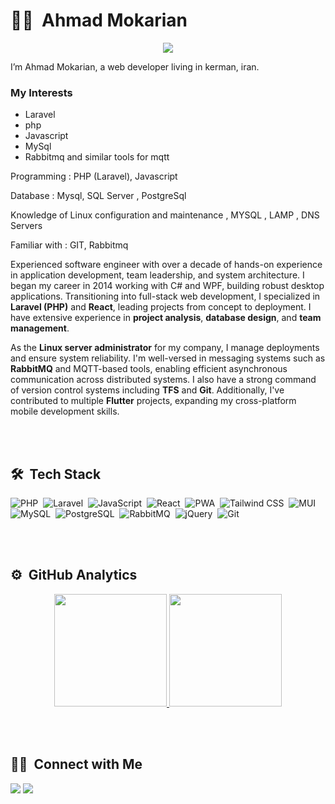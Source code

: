 

# 👩‍💻 &nbsp;Ahmad Mokarian

<p align="center">
  <a href="https://skillicons.dev">
    <img src="https://skillicons.dev/icons?i=php,laravel,js,react,tailwind,bootstrap,c,mui,mysql,postgresql,rabbitmq,jquery,git" />
  </a>
</p>

I’m Ahmad Mokarian, a web developer living in kerman, iran.

### My Interests

-   Laravel
-   php
-   Javascript
-   MySql
-   Rabbitmq and similar tools for mqtt

Programming : PHP (Laravel), Javascript

Database : Mysql, SQL Server , PostgreSql

Knowledge of Linux configuration and maintenance , MYSQL , LAMP , DNS Servers

Familiar with : GIT, Rabbitmq

Experienced software engineer with over a decade of hands-on experience in application development, team leadership, and system architecture. I began my career in 2014 working with C# and WPF, building robust desktop applications. Transitioning into full-stack web development, I specialized in  **Laravel (PHP)**  and  **React**, leading projects from concept to deployment. I have extensive experience in  **project analysis**,  **database design**, and  **team management**.

As the  **Linux server administrator**  for my company, I manage deployments and ensure system reliability. I'm well-versed in messaging systems such as  **RabbitMQ**  and MQTT-based tools, enabling efficient asynchronous communication across distributed systems. I also have a strong command of version control systems including  **TFS**  and  **Git**. Additionally, I've contributed to multiple  **Flutter**  projects, expanding my cross-platform mobile development skills.

<br/>
<br/>

## 🛠 &nbsp;Tech Stack

![PHP](https://img.shields.io/badge/-PHP-05122A?style=for-the-badge&logo=php)&nbsp;
![Laravel](https://img.shields.io/badge/-Laravel-05122A?style=for-the-badge&logo=laravel)&nbsp;
![JavaScript](https://img.shields.io/badge/-JavaScript-05122A?style=for-the-badge&logo=javascript)&nbsp;
![React](https://img.shields.io/badge/-React-05122A?style=for-the-badge&logo=react)&nbsp;
![PWA](https://img.shields.io/badge/-PWA-05122A?style=for-the-badge&logo=pwa&logoColor=C21325)&nbsp;
![Tailwind CSS](https://img.shields.io/badge/-TailwindCSS-05122A?style=for-the-badge&logo=tailwindCSS&logoColor=06B6D4)&nbsp;
![MUI](https://img.shields.io/badge/-MUI-05122A?style=for-the-badge&logo=mui&logoColor=007FFF)&nbsp;
![MySQL](https://img.shields.io/badge/-MySQL-05122A?style=for-the-badge&logo=mysql&logoColor=007FFF)&nbsp;
![PostgreSQL](https://img.shields.io/badge/-PostgreSQL-05122A?style=for-the-badge&logo=postgresql&logoColor=007FFF)&nbsp;
![RabbitMQ](https://img.shields.io/badge/-RabbitMQ-05122A?style=for-the-badge&logo=rabbitmq&logoColor=FF4154)&nbsp;
![jQuery](https://img.shields.io/badge/-jQuery-05122A?style=for-the-badge&logo=jQuery)&nbsp;
![Git](https://img.shields.io/badge/-Git-05122A?style=for-the-badge&logo=git)&nbsp;

<br/>
<br/>

## ⚙️ &nbsp;GitHub Analytics

<p align="center">
<a href="https://github.com/mokarian91">
  <img height="180em" src="https://github-readme-stats-eight-theta.vercel.app/api?username=mokarian91&show_icons=true&theme=algolia&include_all_commits=true&count_private=true"/>
  <img height="180em" src="https://github-readme-stats-eight-theta.vercel.app/api/top-langs/?username=mokarian91&layout=compact&langs_count=8&theme=algolia"/>
</a>
</p>

<br/>
<br/>

## 🤝🏻 &nbsp;Connect with Me

<p align="left">
<a href="https://www.linkedin.com/in/ahmad-mokarian-06b51270"><img src="https://img.shields.io/badge/-LinkedIn-0077B5?style=flat&logo=Linkedin&logoColor=white"/></a>
<a href="mailto:mokarian91@gmail.com"><img src="https://img.shields.io/badge/-Gmail-D14836?style=flat&logo=Gmail&logoColor=white"/></a>
</p>

